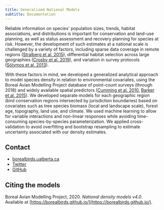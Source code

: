 ```yaml
---
title: Generalized National Models
subtitle: Documentation
---
```


Reliable information on species' population sizes, trends, habitat associations, and distributions is important for conservation and land-use planning, as well as status assessment and recovery planning for species at risk. However, the development of such estimates at a national scale is challenged by a variety of factors, including sparse data coverage in remote regions ([Stralberg et al. 2015](http://dx.doi.org/10.1890/13-2289.1)), differential habitat selection across large geographies ([Crosby et al. 2019](https://doi.org/10.1111/ddi.12991)), and variation in survey protocols ([Sólymos et al. 2013](https://doi.org/10.1111/2041-210X.12106)).

With these factors in mind, we developed a generalized analytical approach to model species density in relation to environmental covariates, using the Boreal Avian Modelling Project database of point-count surveys (through 2018) and widely available spatial predictors ([Cumming et al. 2010](https://doi.org/10.7939/R3Z31NW3X), [Barker et al. 2015](http://dx.doi.org/10.1002/wsb.567)). We developed separate models for each geographic region (bird conservation regions intersected by jurisdiction boundaries) based on covariates such as tree species biomass (local and landscape scale), forest age, topography, land use, and climate. We used machine learning to allow for variable interactions and non-linear responses while avoiding time-consuming species-by-species parameterization. We applied cross-validation to avoid overfitting and bootstrap resampling to estimate uncertainty associated with our density estimates.

## Contact

* [borealbirds.ualberta.ca](https://borealbirds.ualberta.ca/)
* [Twitter](https://twitter.com/borealbirds)
* [GitHub](https://github.com/borealbirds)

## Citing the models

Boreal Avian Modelling Project, 2020.
*National density models v4.0*. Available at 
[https://borealbirds.github.io/](https://borealbirds.github.io/).
